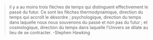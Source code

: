 >il y a au moins trois flèches de temps qui distinguent effectivement le passé du futur. Ce sont les flèches thermodynamique, direction du temps qui accroît le désordre ; psychologique, direction du temps dans laquelle nous nous souvenons du passé et non pas du futur ; et cosmologique, direction du temps dans laquelle l’Univers se dilate au lieu de se contracter.
>-Stephen Hawking